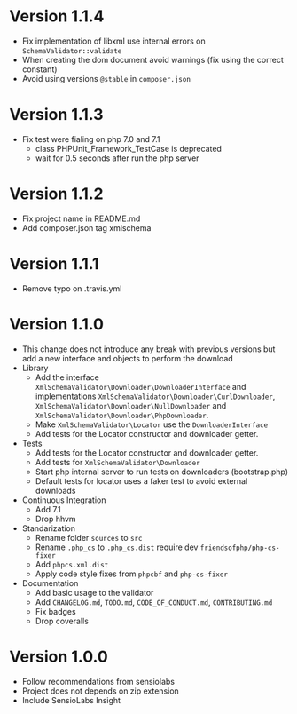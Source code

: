 # Version 1.1.4
- Fix implementation of libxml use internal errors on `SchemaValidator::validate`
- When creating the dom document avoid warnings (fix using the correct constant)
- Avoid using versions `@stable` in `composer.json`

# Version 1.1.3
- Fix test were fialing on php 7.0 and 7.1
    - class PHPUnit_Framework_TestCase is deprecated
    - wait for 0.5 seconds after run the php server

# Version 1.1.2
- Fix project name in README.md
- Add composer.json tag xmlschema

# Version 1.1.1
- Remove typo on .travis.yml

# Version 1.1.0
- This change does not introduce any break with previous versions but add a new interface and objects
  to perform the download
- Library
    - Add the interface `XmlSchemaValidator\Downloader\DownloaderInterface` and implementations
      `XmlSchemaValidator\Downloader\CurlDownloader`,
      `XmlSchemaValidator\Downloader\NullDownloader` and
      `XmlSchemaValidator\Downloader\PhpDownloader`.
    - Make `XmlSchemaValidator\Locator` use the `DownloaderInterface`
    - Add tests for the Locator constructor and downloader getter.
- Tests
    - Add tests for the Locator constructor and downloader getter.
    - Add tests for `XmlSchemaValidator\Downloader`
    - Start php internal server to run tests on downloaders (bootstrap.php)
    - Default tests for locator uses a faker test to avoid external downloads
- Continuous Integration
    - Add 7.1
    - Drop hhvm
- Standarization
    - Rename folder `sources` to `src`
    - Rename `.php_cs` to `.php_cs.dist` require dev `friendsofphp/php-cs-fixer`
    - Add `phpcs.xml.dist`
    - Apply code style fixes from `phpcbf` and `php-cs-fixer`
- Documentation
    - Add basic usage to the validator
    - Add `CHANGELOG.md`, `TODO.md`, `CODE_OF_CONDUCT.md`, `CONTRIBUTING.md`
    - Fix badges
    - Drop coveralls

# Version 1.0.0
- Follow recommendations from sensiolabs
- Project does not depends on zip extension
- Include SensioLabs Insight
